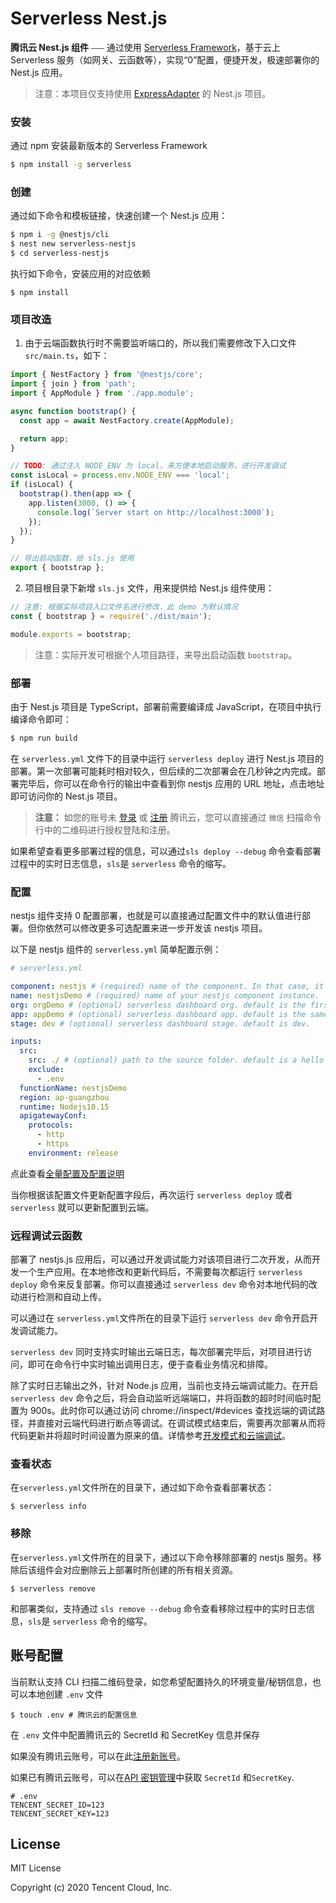 # Serverless Nest.js

**腾讯云 Nest.js 组件** ⎯⎯⎯ 通过使用 [Serverless Framework](https://github.com/serverless/components/tree/cloud)，基于云上 Serverless 服务（如网关、云函数等），实现“0”配置，便捷开发，极速部署你的 Nest.js 应用。

> 注意：本项目仅支持使用 [ExpressAdapter](https://docs.nestjs.com/faq/http-adapter) 的 Nest.js 项目。

### 安装

通过 npm 安装最新版本的 Serverless Framework

```bash
$ npm install -g serverless
```

### 创建

通过如下命令和模板链接，快速创建一个 Nest.js 应用：

```bash
$ npm i -g @nestjs/cli
$ nest new serverless-nestjs
$ cd serverless-nestjs
```

执行如下命令，安装应用的对应依赖

```
$ npm install
```

### 项目改造

1. 由于云端函数执行时不需要监听端口的，所以我们需要修改下入口文件 `src/main.ts`，如下：

```typescript
import { NestFactory } from '@nestjs/core';
import { join } from 'path';
import { AppModule } from './app.module';

async function bootstrap() {
  const app = await NestFactory.create(AppModule);

  return app;
}

// TODO: 通过注入 NODE_ENV 为 local，来方便本地启动服务，进行开发调试
const isLocal = process.env.NODE_ENV === 'local';
if (isLocal) {
  bootstrap().then(app => {
    app.listen(3000, () => {
      console.log(`Server start on http://localhost:3000`);
    });
  });
}

// 导出启动函数，给 sls.js 使用
export { bootstrap };
```

2. 项目根目录下新增 `sls.js` 文件，用来提供给 Nest.js 组件使用：

```js
// 注意: 根据实际项目入口文件名进行修改，此 demo 为默认情况
const { bootstrap } = require('./dist/main');

module.exports = bootstrap;
```

> 注意：实际开发可根据个人项目路径，来导出启动函数 `bootstrap`。

### 部署

由于 Nest.js 项目是 TypeScript，部署前需要编译成 JavaScript，在项目中执行编译命令即可：

```bash
$ npm run build
```

在 `serverless.yml` 文件下的目录中运行 `serverless deploy` 进行 Nest.js 项目的部署。第一次部署可能耗时相对较久，但后续的二次部署会在几秒钟之内完成。部署完毕后，你可以在命令行的输出中查看到你 nestjs 应用的 URL 地址，点击地址即可访问你的 Nest.js 项目。

> **注意：** 如您的账号未 [登录](https://cloud.tencent.com/login) 或 [注册](https://cloud.tencent.com/register) 腾讯云，您可以直接通过 `微信` 扫描命令行中的二维码进行授权登陆和注册。

如果希望查看更多部署过程的信息，可以通过`sls deploy --debug` 命令查看部署过程中的实时日志信息，`sls`是 `serverless` 命令的缩写。

### 配置

nestjs 组件支持 0 配置部署，也就是可以直接通过配置文件中的默认值进行部署。但你依然可以修改更多可选配置来进一步开发该 nestjs 项目。

以下是 nestjs 组件的 `serverless.yml` 简单配置示例：

```yml
# serverless.yml

component: nestjs # (required) name of the component. In that case, it's nestjs.
name: nestjsDemo # (required) name of your nestjs component instance.
org: orgDemo # (optional) serverless dashboard org. default is the first org you created during signup.
app: appDemo # (optional) serverless dashboard app. default is the same as the name property.
stage: dev # (optional) serverless dashboard stage. default is dev.

inputs:
  src:
    src: ./ # (optional) path to the source folder. default is a hello world app.
    exclude:
      - .env
  functionName: nestjsDemo
  region: ap-guangzhou
  runtime: Nodejs10.15
  apigatewayConf:
    protocols:
      - http
      - https
    environment: release
```

点此查看[全量配置及配置说明](https://github.com/serverless-components/tencent-nestjs/tree/master/docs/configure.md)

当你根据该配置文件更新配置字段后，再次运行 `serverless deploy` 或者 `serverless` 就可以更新配置到云端。

### 远程调试云函数

部署了 nestjs.js 应用后，可以通过开发调试能力对该项目进行二次开发，从而开发一个生产应用。在本地修改和更新代码后，不需要每次都运行 `serverless deploy` 命令来反复部署。你可以直接通过 `serverless dev` 命令对本地代码的改动进行检测和自动上传。

可以通过在 `serverless.yml`文件所在的目录下运行 `serverless dev` 命令开启开发调试能力。

`serverless dev` 同时支持实时输出云端日志，每次部署完毕后，对项目进行访问，即可在命令行中实时输出调用日志，便于查看业务情况和排障。

除了实时日志输出之外，针对 Node.js 应用，当前也支持云端调试能力。在开启 `serverless dev` 命令之后，将会自动监听远端端口，并将函数的超时时间临时配置为 900s。此时你可以通过访问 chrome://inspect/#devices 查找远端的调试路径，并直接对云端代码进行断点等调试。在调试模式结束后，需要再次部署从而将代码更新并将超时时间设置为原来的值。详情参考[开发模式和云端调试](https://cloud.tencent.com/document/product/1154/43220)。

### 查看状态

在`serverless.yml`文件所在的目录下，通过如下命令查看部署状态：

```
$ serverless info
```

### 移除

在`serverless.yml`文件所在的目录下，通过以下命令移除部署的 nestjs 服务。移除后该组件会对应删除云上部署时所创建的所有相关资源。

```
$ serverless remove
```

和部署类似，支持通过 `sls remove --debug` 命令查看移除过程中的实时日志信息，`sls`是 `serverless` 命令的缩写。

## 账号配置

当前默认支持 CLI 扫描二维码登录，如您希望配置持久的环境变量/秘钥信息，也可以本地创建 `.env` 文件

```console
$ touch .env # 腾讯云的配置信息
```

在 `.env` 文件中配置腾讯云的 SecretId 和 SecretKey 信息并保存

如果没有腾讯云账号，可以在此[注册新账号](https://cloud.tencent.com/register)。

如果已有腾讯云账号，可以在[API 密钥管理](https://console.cloud.tencent.com/cam/capi)中获取 `SecretId` 和`SecretKey`.

```
# .env
TENCENT_SECRET_ID=123
TENCENT_SECRET_KEY=123
```

## License

MIT License

Copyright (c) 2020 Tencent Cloud, Inc.
